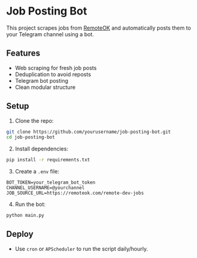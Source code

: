 # Job Posting Bot

This project scrapes jobs from [RemoteOK](https://remoteok.com) and automatically posts them to your Telegram channel using a bot.

## Features

- Web scraping for fresh job posts
- Deduplication to avoid reposts
- Telegram bot posting
- Clean modular structure

## Setup

1. Clone the repo:

```bash
git clone https://github.com/yourusername/job-posting-bot.git
cd job-posting-bot
```

2. Install dependencies:

```bash
pip install -r requirements.txt
```

3. Create a `.env` file:

```
BOT_TOKEN=your_telegram_bot_token
CHANNEL_USERNAME=@yourchannel
JOB_SOURCE_URL=https://remoteok.com/remote-dev-jobs
```

4. Run the bot:

```bash
python main.py
```

## Deploy

- Use `cron` or `APScheduler` to run the script daily/hourly.
